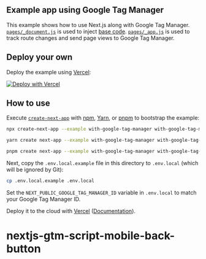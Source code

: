## Example app using Google Tag Manager

This example shows how to use Next.js along with Google Tag Manager. [`pages/_document.js`](pages/_document.js) is used to inject [base code](https://developers.google.com/tag-manager/quickstart). [`pages/_app.js`](pages/_app.js) is used to track route changes and send page views to Google Tag Manager.

## Deploy your own

Deploy the example using [Vercel](https://vercel.com?utm_source=github&utm_medium=readme&utm_campaign=next-example):

[![Deploy with Vercel](https://vercel.com/button)](https://vercel.com/new/git/external?repository-url=https://github.com/vercel/next.js/tree/canary/examples/with-google-tag-manager&project-name=with-google-tag-manager&repository-name=with-google-tag-manager)

## How to use

Execute [`create-next-app`](https://github.com/vercel/next.js/tree/canary/packages/create-next-app) with [npm](https://docs.npmjs.com/cli/init), [Yarn](https://yarnpkg.com/lang/en/docs/cli/create/), or [pnpm](https://pnpm.io) to bootstrap the example:

```bash
npx create-next-app --example with-google-tag-manager with-google-tag-manager-app
```

```bash
yarn create next-app --example with-google-tag-manager with-google-tag-manager-app
```

```bash
pnpm create next-app --example with-google-tag-manager with-google-tag-manager-app
```

Next, copy the `.env.local.example` file in this directory to `.env.local` (which will be ignored by Git):

```bash
cp .env.local.example .env.local
```

Set the `NEXT_PUBLIC_GOOGLE_TAG_MANAGER_ID` variable in `.env.local` to match your Google Tag Manager ID.

Deploy it to the cloud with [Vercel](https://vercel.com/new?utm_source=github&utm_medium=readme&utm_campaign=next-example) ([Documentation](https://nextjs.org/docs/deployment)).
# nextjs-gtm-script-mobile-back-button
